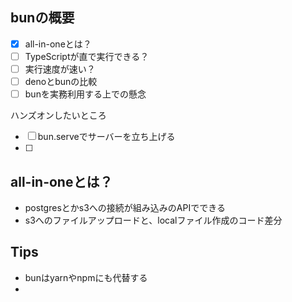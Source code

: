
## bunの概要


- [x] all-in-oneとは？
- [ ] TypeScriptが直で実行できる？
- [ ] 実行速度が速い？
- [ ] denoとbunの比較
- [ ] bunを実務利用する上での懸念

ハンズオンしたいところ
- [ ] bun.serveでサーバーを立ち上げる
- [ ] 


## all-in-oneとは？

- postgresとかs3への接続が組み込みのAPIでできる
- s3へのファイルアップロードと、localファイル作成のコード差分

## Tips

- bunはyarnやnpmにも代替する
- 